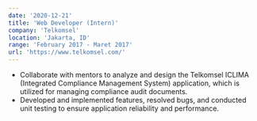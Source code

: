 ```yaml
---
date: '2020-12-21'
title: 'Web Developer (Intern)'
company: 'Telkomsel'
location: 'Jakarta, ID'
range: 'February 2017 - Maret 2017'
url: 'https://www.telkomsel.com/'
---
```


- Collaborate with mentors to analyze and design the Telkomsel ICLIMA (Integrated Compliance Management System) application, which is utilized for managing compliance audit documents.
- Developed and implemented features, resolved bugs, and conducted unit testing to ensure application reliability and performance.
